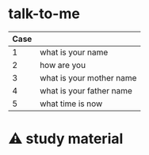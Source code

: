 # talk-to-me

Case |  |
------------ | -------------
1 | what is your name
2 | how are you
3 | what is your mother name
4 | what is your father name
5 | what time is now

# ⚠ study material
